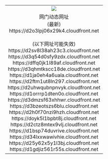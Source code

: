 ﻿<table>
  <tr></tr>
  <tr><td colspan=2 align=center><img src="https://d2o3lpj06x29k4.cloudfront.net/Up/oGate.jpg" /></td></tr>
  <tr><td colspan=2 align=center>网门动态网址<br/>(最新)
<br>https://d2o3lpj06x29k4.cloudfront.net
<br/><br/>(以下网址可能失效)
<br>https://d2sv8l38ah23c3.cloudfront.net
<br>https://d3q54d0sfy9zdx.cloudfront.net
<br>https://dffq0jk1l89af.cloudfront.net
<br>https://d3qhmtkscc18de.cloudfront.net
<br>https://d1ja0eh4a6uala.cloudfront.net
<br>https://d2ftm1ut8ln297.cloudfront.net
<br>https://d2uhwqubnpnvyk.cloudfront.net
<br>https://d1orrrp1dten0o.cloudfront.net
<br>https://d3dmzsf63xhhwr.cloudfront.net
<br>https://d3bzeotszs6blu.cloudfront.net
<br>https://d2h0f70nzi9hzh.cloudfront.net
<br>https://doyk5l1bpbt8j.cloudfront.net
<br>https://d2ctz8mtex9vlj.cloudfront.net
<br>https://d1bsp74duvrive.cloudfront.net
<br>https://d34lxxwawivhie.cloudfront.net
<br>https://d25y62x5y1l3bj.cloudfront.net
<br>https://d1gdjiz561r55s.cloudfront.net
    </td>
  </tr>
</table>
